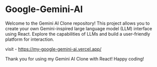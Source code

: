 # Google-Gemini-AI

Welcome to the Gemini AI Clone repository! This project allows you to create your own Gemini-inspired large language model (LLM) interface using React. Explore the capabilities of LLMs and build a user-friendly platform for interaction.

visit - https://my-google-gemini-ai.vercel.app/

Thank you for using my Gemini AI Clone with React! 
Happy coding!
